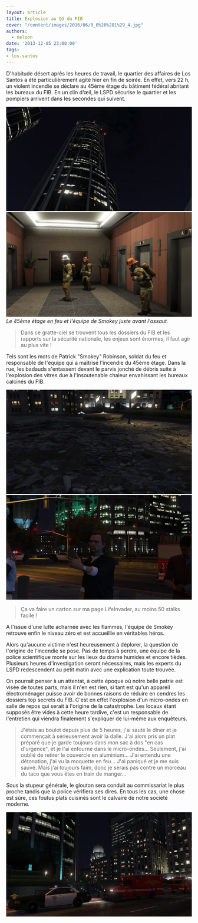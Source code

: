 ```yaml
---
layout: article
title: Explosion au QG du FIB
cover: "/content/images/2016/06/0_0%20%281%29_4.jpg"
authors:
  - nelson
date: '2013-12-05 23:00:00'
tags:
- los-santos
---
```


D'habitude désert après les heures de travail, le quartier des affaires de Los Santos a été particulièrement agité hier en fin de soirée. En effet, vers 22 h, un violent incendie se déclare au 45ème étage du bâtiment fédéral abritant les bureaux du FIB. En un clin d’œil, le LSPD sécurise le quartier et les pompiers arrivent dans les secondes qui suivent.

![](/content/images/2016/06/0_0_35.jpg)
![Le 45ème étage en feu et l'équipe de Smokey juste avant l'assaut.](/content/images/2016/06/0_0%20%283%29_0.jpg)
_Le 45ème étage en feu et l'équipe de Smokey juste avant l'assaut._

> Dans ce gratte-ciel se trouvent tous les dossiers du FIB et les rapports sur la sécurité nationale, les enjeux sont énormes, il faut agir au plus vite !

Tels sont les mots de Patrick "Smokey" Robinson, soldat du feu et responsable de l'équipe qui a maîtrisé l'incendie du 45ème étage. Dans la rue, les badauds s'entassent devant le parvis jonché de débris suite à l'explosion des vitres due à l'insoutenable chaleur envahissant les bureaux calcinés du FIB.

![](/content/images/2016/06/0_0%20%282%29_0.jpg)
![](/content/images/2016/06/0_0%20%286%29_1.jpg)

> Ça va faire un carton sur ma page LifeInvader, au moins 50 stalks facile !

A l'issue d'une lutte acharnée avec les flammes, l'équipe de Smokey retrouve enfin le niveau zéro et est accueillie en véritables héros.

Alors qu'aucune victime n'est heureusement à déplorer, la question de l'origine de l'incendie se pose. Pas de temps à perdre, une équipe de la police scientifique monte sur les lieux du drame humides et encore tièdes. Plusieurs heures d'investigation seront nécessaires, mais les experts du LSPD redescendent au petit matin avec une explication toute trouvée.

On pourrait penser à un attentat, à cette époque où notre belle patrie est visée de toutes parts, mais il n'en est rien, si tant est qu'un appareil électroménager puisse avoir de bonnes raisons de réduire en cendres les dossiers top secrets du FIB. C'est en effet l'explosion d'un micro-ondes en salle de repos qui serait à l'origine de la catastrophe. Les locaux étant supposés être vides à cette heure tardive, c'est un responsable de l'entretien qui viendra finalement s'expliquer de lui-même aux enquêteurs.

> J'étais au boulot depuis plus de 5 heures, j'ai sauté le dîner et je commençait à sérieusement avoir la dalle. J'ai alors pris un plat préparé que je garde toujours dans mon sac à dos "en cas d'urgence", et je l'ai enfourné dans le micro-ondes... Seulement, j'ai oublié de retirer le couvercle en aluminium... J'ai entendu une détonation, j'ai vu la moquette en feu... J'ai paniqué et je me suis sauvé. Mais j'ai toujours faim, donc je serais pas contre un morceau du taco que vous êtes en train de manger...

Sous la stupeur générale, le glouton sera conduit au commissariat le plus proche tandis que la police vérifiera ses dires. En tous les cas, une chose est sûre, ces foutus plats cuisinés sont le calvaire de notre société moderne.

![](/content/images/2016/06/0_0%20%284%29_0.jpg)